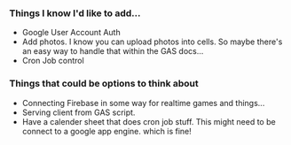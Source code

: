 ### Things I know I'd like to add...
- Google User Account Auth
- Add photos. I know you can upload photos into cells. So maybe there's an easy way to handle that within the GAS docs...
- Cron Job control

### Things that could be options to think about
- Connecting Firebase in some way for realtime games and things...
- Serving client from GAS script.
- Have a calender sheet that does cron job stuff. This might need to be connect to a google app engine. which is fine!
